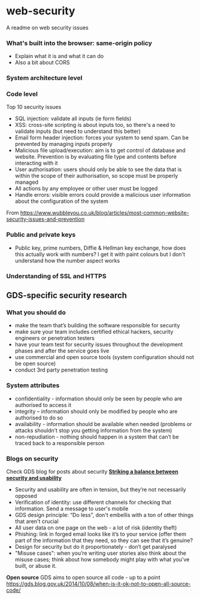 # web-security
A readme on web security issues

### What's built into the browser: same-origin policy
- Explain what it is and what it can do
- Also a bit about CORS

### System architecture level


### Code level
Top 10 security issues
- SQL injection: validate all inputs (ie form fields)
- XSS: cross-site scripting is about inputs too, so there's a need to validate inputs (but need to understand this better)
- Email form header injection: forces your system to send spam. Can be prevented by managing inputs properly
- Malicious file upload/execution: aim is to get control of database and website. Prevention is by evaluating file type and contents before interacting with it
- User authorisation: users should only be able to see the data that is within the scope of their authorisation, so scope must be properly managed
- All actions by any employee or other user must be logged
- Handle errors: visible errors could provide a malicious user information about the configuration of the system

From https://www.wubbleyou.co.uk/blog/articles/most-common-website-security-issues-and-prevention

### Public and private keys
- Public key, prime numbers, Diffie & Hellman key exchange, how does this actually work with numbers? I get it with paint colours but I don't understand how the number aspect works

### Understanding of SSL and HTTPS


## GDS-specific security research

### What you should do
- make the team that’s building the software responsible for security
- make sure your team includes certified ethical hackers, security engineers or penetration testers
- have your team test for security issues throughout the development phases and after the service goes live
- use commercial and open source tools (system configuration should not be open source)
- conduct 3rd party penetration testing

### System attributes
- confidentiality - information should only be seen by people who are authorised to access it
- integrity – information should only be modified by people who are authorised to do so
- availability - information should be available when needed (problems or attacks shouldn’t stop you getting information from the system)
- non-repudiation - nothing should happen in a system that can’t be traced back to a responsible person

### Blogs on security
Check GDS blog for posts about security
[**Striking a balance between security and usability**](https://gds.blog.gov.uk/2014/02/10/striking-a-balance-between-security-and-usability/)
- Security and usability are often in tension, but they’re not necessarily opposed
- Verification of identity: use different channels for checking that information. Send a message to user's mobile
- GDS design principle: “Do less”, don't embellis with a ton of other things that aren't crucial
- All user data on one page on the web - a lot of risk (identity theft)
- Phishing: link in forged email looks like it’s to your service (offer them part of the information that they need, so they can see that it’s genuine?
- Design for security but do it proportionately - don’t get paralysed
- "Misuse cases": when you’re writing user stories also think about the misuse cases; think about how somebody might play with what you’ve built, or abuse it.

**Open source**
GDS aims to open source all code - up to a point
https://gds.blog.gov.uk/2014/10/08/when-is-it-ok-not-to-open-all-source-code/

